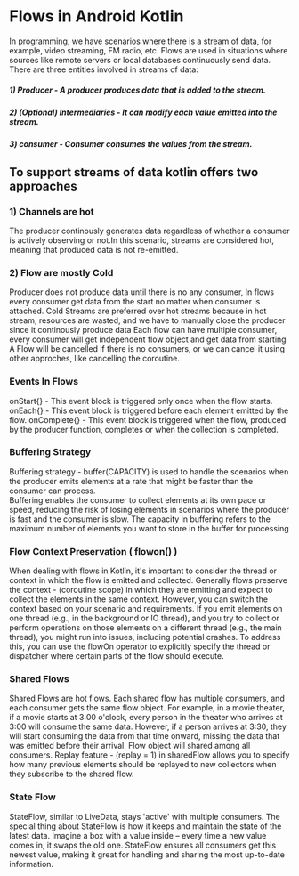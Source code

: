 # Flows in Android Kotlin
In programming, we have scenarios where there is a stream of data, for example, video streaming, FM radio, etc. Flows are used in situations where sources like remote servers or local databases continuously send data. There are three entities involved in streams of data:
##### 1) Producer - A producer produces data that is added to the stream.
##### 2) (Optional) Intermediaries - It can modify each value emitted into the stream.
##### 3) consumer -  Consumer consumes the values from the stream.
## To support streams of data kotlin offers two approaches
### 1) Channels are hot
The producer continously generates data regardless of whether a consumer is actively observing or not.In this scenario, 
streams are considered hot, meaning that produced data is not re-emitted.
### 2) Flow are mostly Cold
Producer does not produce data until there is no any consumer, In flows every consumer get data from the start no matter when consumer is attached.
Cold Streams are preferred over hot streams because in hot stream, resources are wasted, and we have to manually close the producer since it
continously produce data
Each flow can have multiple consumer, every consumer will get independent flow object and get data from starting 
A Flow will be cancelled if there is no consumers, or we can cancel it using other approches, like cancelling the coroutine.
### Events In Flows
onStart{} - This event block is triggered only once when the flow starts.
onEach{} -  This event block is triggered before each element emitted by the flow.
onComplete{} - This event block is triggered when the flow, produced by the producer function, completes or when the collection is completed.
### Buffering Strategy
Buffering strategy - buffer(CAPACITY) is used to handle the scenarios when the producer emits elements at a rate that might be faster than the consumer can process.  
Buffering enables the consumer to collect elements at its own pace or speed, reducing the risk of losing elements in scenarios where the producer is fast and the consumer is slow.
The capacity in buffering refers to the maximum number of elements you want to store in the buffer for processing
### Flow Context Preservation ( flowon() )
When dealing with flows in Kotlin, it's important to consider the thread or context in which the flow is emitted and collected.
Generally flows preserve the context - (coroutine scope) in which they are emitting and expect to collect the elements in the same context. However, you can switch the context based on your scenario and requirements.
If you emit elements on one thread (e.g., in the background or IO thread), and you try to collect or perform operations on those elements on a different thread (e.g., the main thread), you might run into issues, including potential crashes.
To address this, you can use the flowOn operator to explicitly specify the thread or dispatcher where certain parts of the flow should execute. 
### Shared Flows
Shared Flows are hot flows. Each shared flow has multiple consumers, and each consumer gets the same flow object. For example, in a movie theater, if a movie starts at 3:00 o'clock, every person in the theater who arrives at 3:00 will consume the same data. However, if a person arrives at 3:30, they will start consuming the data from that time onward, missing the data that was emitted before their arrival. Flow object will shared among all consumers.
Replay feature - (replay = 1) in sharedFlow allows you to specify how many previous elements should be replayed to new collectors when they subscribe to the shared flow.
### State Flow
StateFlow, similar to LiveData, stays 'active' with multiple consumers. The special thing about StateFlow is how it keeps and maintain the state of the latest data. Imagine a box with a value inside – every time a new value comes in, it swaps the old one. StateFlow ensures all consumers get this newest value, making it great for handling and sharing the most up-to-date information.
